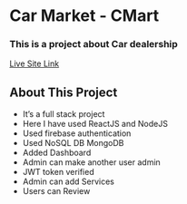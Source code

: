 # Car Market - CMart

### This is a project about Car dealership

[Live Site Link]()

## About This Project

- It’s a full stack project
- Here I have used ReactJS and NodeJS
- Used firebase authentication
- Used NoSQL DB MongoDB
- Added Dashboard
- Admin can make another user admin
- JWT token verified
- Admin can add Services
- Users can Review
